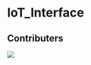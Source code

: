 # IoT_Interface
## Contributers
<a href="https://github.com/Jeromel-Pushparaj/IoT_Interface/graphs/contributors">
  <img src="https://contrib.rocks/image?repo=Jeromel-Pushparaj/IoT_Interface" />
</a>
